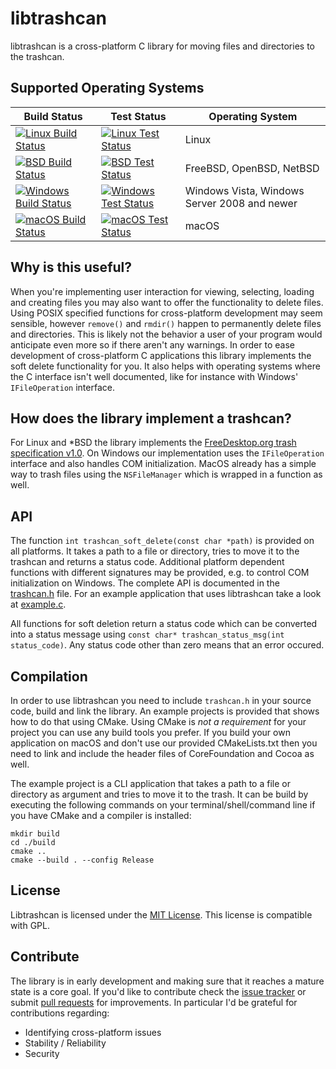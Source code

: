 # libtrashcan
libtrashcan is a cross-platform C library for moving files and directories to the trashcan. 

## Supported Operating Systems
| Build Status | Test Status | Operating System |
| --- | --- | --- |
| [![Linux Build Status](https://api.cirrus-ci.com/github/robertguetzkow/libtrashcan.svg?task=Linux&script=build)](https://cirrus-ci.com/github/robertguetzkow/libtrashcan) | [![Linux Test Status](https://api.cirrus-ci.com/github/robertguetzkow/libtrashcan.svg?task=Linux&script=test)](https://cirrus-ci.com/github/robertguetzkow/libtrashcan) | Linux |
| [![BSD Build Status](https://api.cirrus-ci.com/github/robertguetzkow/libtrashcan.svg?task=BSD&script=build)](https://cirrus-ci.com/github/robertguetzkow/libtrashcan) | [![BSD Test Status](https://api.cirrus-ci.com/github/robertguetzkow/libtrashcan.svg?task=BSD&script=test)](https://cirrus-ci.com/github/robertguetzkow/libtrashcan) | FreeBSD, OpenBSD, NetBSD |
| [![Windows Build Status](https://api.cirrus-ci.com/github/robertguetzkow/libtrashcan.svg?task=Windows&script=build)](https://cirrus-ci.com/github/robertguetzkow/libtrashcan) | [![Windows Test Status](https://api.cirrus-ci.com/github/robertguetzkow/libtrashcan.svg?task=Windows&script=test)](https://cirrus-ci.com/github/robertguetzkow/libtrashcan) | Windows Vista, Windows Server 2008 and newer |
| [![macOS Build Status](https://api.cirrus-ci.com/github/robertguetzkow/libtrashcan.svg?task=macOS&script=build)](https://cirrus-ci.com/github/robertguetzkow/libtrashcan) | [![macOS Test Status](https://api.cirrus-ci.com/github/robertguetzkow/libtrashcan.svg?task=macOS&script=test)](https://cirrus-ci.com/github/robertguetzkow/libtrashcan) | macOS |

## Why is this useful?
When you're implementing user interaction for viewing, selecting, loading and creating files you may also want to offer the functionality to delete files. Using POSIX specified functions for cross-platform development may seem sensible, however `remove()` and `rmdir()` happen to permanently delete files and directories. This is likely not the behavior a user of your program would anticipate even more so if there aren't any warnings. In order to ease development of cross-platform C applications this library implements the soft delete functionality for you. It also helps with operating systems where the C interface isn't well documented, like for instance with Windows' `IFileOperation` interface.

## How does the library implement a trashcan?
For Linux and *BSD the library implements the [FreeDesktop.org trash specification v1.0](https://specifications.freedesktop.org/trash-spec/trashspec-1.0.html). On Windows our implementation uses the `IFileOperation` interface and also handles COM initialization. MacOS already has a simple way to trash files using the `NSFileManager` which is wrapped in a function as well. 

## API
The function `int trashcan_soft_delete(const char *path)` is provided on all platforms. It takes a path to a file or directory, tries to move it to the trashcan and returns a status code. Additional platform dependent functions with different signatures may be provided, e.g. to control COM initialization on Windows. The complete API is documented in the [trashcan.h](src/trashcan.h) file. For an example application that uses libtrashcan take a look at [example.c](example.c).

All functions for soft deletion return a status code which can be converted into a status message using `const char* trashcan_status_msg(int status_code)`. Any status code other than zero means that an error occured.

## Compilation
In order to use libtrashcan you need to include `trashcan.h` in your source code, build and link the library. An example projects is provided that shows how to do that using CMake. Using CMake is *not a requirement* for your project you can use any build tools you prefer. 
If you build your own application on macOS and don't use our provided CMakeLists.txt then you need to link and include the header files of CoreFoundation and Cocoa as well.

The example project is a CLI application that takes a path to a file or directory as argument and tries to move it to the trash. It can be build by executing the following commands on your terminal/shell/command line if you have CMake and a compiler is installed:

```
mkdir build
cd ./build
cmake ..
cmake --build . --config Release
```

## License
Libtrashcan is licensed under the [MIT License](LICENSE). This license is compatible with GPL.

## Contribute
The library is in early development and making sure that it reaches a mature state is a core goal. If you'd like to contribute check the [issue tracker](https://github.com/robertguetzkow/libtrashcan/issues) or submit [pull requests](https://github.com/robertguetzkow/libtrashcan/pulls) for improvements. In particular I'd be grateful for contributions regarding:
- Identifying cross-platform issues
- Stability / Reliability
- Security
